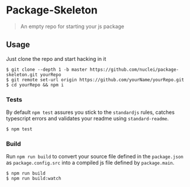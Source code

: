 # Package-Skeleton
> An empty repo for starting your js package

## Usage
Just clone the repo and start hacking in it
```
$ git clone --depth 1 -b master https://github.com/nuclei/package-skeleton.git yourRepo
$ git remote set-url origin https://github.com/yourName/yourRepo.git
$ cd yourRepo && npm i
```

### Tests
By default `npm test` assures you stick to the `standardjs` rules, catches typescript errors and validates your readme using `standard-readme`.

```
$ npm test
```

### Build
Run `npm run build` to convert your source file defined in the `package.json` as `package.config.src` into a compiled js file defined by `package.main`.

```
$ npm run build
$ npm run build:watch
```
